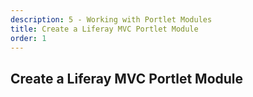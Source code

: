 ```yaml
---
description: 5 - Working with Portlet Modules
title: Create a Liferay MVC Portlet Module
order: 1
---
```


## Create a Liferay MVC Portlet Module
<!-- 
<div class="ahead">
<h4>Exercise Goals</h4>
	<ul>
	<li>Implement a basic portlet using Liferay's MVCPortlet</li>
		<ul>
			<li>Create a Liferay MVC portlet module</li>
			<li>Deploy the portlet</li>
			<li>Implement <code>view.jsp</code></li>
			<li>Create a form in <code>view.jsp</code></li>
			<li>Implement an MVC Action Command for handling the form submission</li>
			<li>Test the module</li>
		</ul>
	</ul>
</div>

<div class="note">
The MVCPortlet class can be found here: <a href="https://github.com/liferay/liferay-portal/blob/7.2.x/portal-kernel/src/com/liferay/portal/kernel/portlet/bridges/mvc/MVCPortlet.java">https://github.com/liferay/liferay-portal/blob/7.2.x/portal-kernel/src/com/liferay/portal/kernel/portlet/bridges/mvc/MVCPortlet.java</a>
</div>

#### Create a Liferay MVC Portlet Module

**Option 1: Use the Command Line Blade tools**

1. **Open** the command line shell in your Liferay Workspace `modules` folder.
1. **Run** command:
```bash
blade create -t mvc-portlet -p com.liferay.training.portletmodule.portlet -c SimpleMVCPortlet mvc-portlet-module
```
1. **Run** Gradle refresh on the IDE.

**Option 2: Use Developer Studio Wizard**

1. **Launch** the *Liferay Module Project* wizard in Developer Studio.
1. **Use** the following information for the first step:
	* __Project Name__:  "mvc-portlet-module"
	* __Build Type__: Gradle
	* __Liferay Version__: 7.2
	* __Project Template__: mvc-portlet
1. **Click** *Next* and use the following information in the second step:
	* __Component Class Name__: "SimpleMVCPortlet"
	* __Package Name__: "com.liferay.training.portletmodule.portlet"
1. **Click** *Finish* to close the wizard.

#### Deploy the Portlet

1. **Drag** the *mvc-portlet-module* module onto your running server in the *Servers* view.
1. **Open** your browser to http://localhost:8080 and sign in.
1. **Click** on the plus button in the upper-right corner to add Widgets.
1. **Expand** the *Sample* category in the *Widgets* menu.
1. **Add** the *SimpleMVC* to the page. The page should look like this:

<img src="../images/deploy-mvc-portlet-1.png" style="max-height:100%;" />

#### Implement the view.jsp

1. **Open** the `src/main/resources/META-INF/resources/view.jsp` and implement as follows:
	```java
	<%@ include file="/init.jsp" %>

	<%
		String cssStyle = "";
		String backgroundColor = renderRequest.getParameter("backgroundColor");
		if (backgroundColor != null && !backgroundColor.isEmpty()) {
				cssStyle = "background-color: " + backgroundColor + ";";
		}
	%>

	<div style="<%= cssStyle %>;">
		<p class="caption">
			<liferay-ui:message key="simplemvc.caption" />
		</p>
	</div>

	<portlet:renderURL var="viewRedURL">
		<portlet:param name="backgroundColor" value="red"/>
	</portlet:renderURL>
	<portlet:renderURL var="viewYellowURL">
		<portlet:param name="backgroundColor" value="yellow"/>
	</portlet:renderURL>

	<div class="btn-group">
		<a class="btn btn-default" href="<%= viewRedURL %>">Set red</a>
		<a class="btn btn-default" href="<%= viewYellowURL %>">Set yellow</a>
	</div>
	```
1. **Save** the file and refresh the page in your browser.

> The `view.jsp` is configured as the default view-template in the portlet component's properties.

#### Create a Form in view.jsp

Add a form for our color test:

1. **Add** the form to the end of the `view.jsp`:

```java
<portlet:actionURL name="handleForm" var="actionURL"/>

<aui:form action="<%= actionURL %>" style="margin-top: 2rem;">
	<aui:select name="backgroundColor">
		<aui:option label="aqua"/>
		<aui:option label="gray"/>
		<aui:option label="lime" />
		<aui:option label="olive" />
		<aui:option label="silver" />
	</aui:select>
	<aui:button-row>
		<aui:button type="submit" value="send"/>
	</aui:button-row>
</aui:form>
```

#### Implement an MVC Action Command

Create an MVC Action Command component to catch the form submit:

1. **Create** a class `com.liferay.training.portlet.portletmodule.action.HandleFormMVCActionCommand`.
1. **Implement** the class as follows:

```java
package com.liferay.training.portlet.portletmodule.action;

import com.liferay.portal.kernel.portlet.bridges.mvc.MVCActionCommand;
import com.liferay.training.portletmodule.portlet.constants.SimpleMVCPortletKeys;

import javax.portlet.ActionRequest;
import javax.portlet.ActionResponse;
import javax.portlet.PortletException;

import org.osgi.service.component.annotations.Component;

@Component(
	immediate = true,
	property = {
		"javax.portlet.name=" + SimpleMVCPortletKeys.SimpleMVC,
		"mvc.command.name=handleForm"
	},
	service = MVCActionCommand.class
)
public class HandleFormMVCActionCommand implements MVCActionCommand {
	@Override
	public boolean processAction(
			ActionRequest actionRequest, ActionResponse actionResponse)
		throws PortletException {

		_handleActionCommand(actionRequest);

		return true;
	}

	private void _handleActionCommand(ActionRequest actionRequest) {

		System.out.println("HandleFormMVCActionCommand.doProcessAction()");

		String backgroundColor = actionRequest.getParameter("backgroundColor");

		System.out.println("backgroundColor = " + backgroundColor);

	}
}
```

#### Test the Module

1. **Refresh** the portal page.
1. **Click** *Send* on the exercise portlet.
1. **Watch** the console log. You should see messages from the MVC Action Command component:

```bash
2019-04-16 21:33:59.602 INFO  [pipe-start 1074][BundleStartStopLogger:39] STARTED com.liferay.training.portletmodule.portlet_1.0.0 [1074]
HandleFormMVCActionCommand.doProcessAction()
backgroundColor = aqua
``` -->